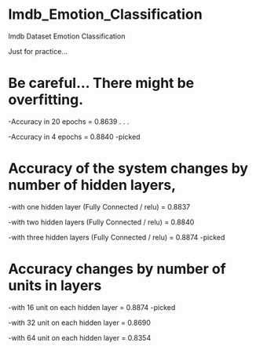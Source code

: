 # Imdb_Emotion_Classification
Imdb Dataset Emotion Classification

Just for practice...

# Be careful... There might be overfitting.
-Accuracy in 20 epochs = 0.8639
.
.
.

-Accuracy in 4  epochs = 0.8840 -picked


# Accuracy of the system changes by number of hidden layers,
-with one hidden layer    (Fully Connected / relu) = 0.8837

-with two hidden layers   (Fully Connected / relu) = 0.8840

-with three hidden layers (Fully Connected / relu) = 0.8874 -picked


#  Accuracy changes by number of units in layers

-with 16 unit on each hidden layer = 0.8874 -picked

-with 32 unit on each hidden layer = 0.8690

-with 64 unit on each hidden layer = 0.8354
